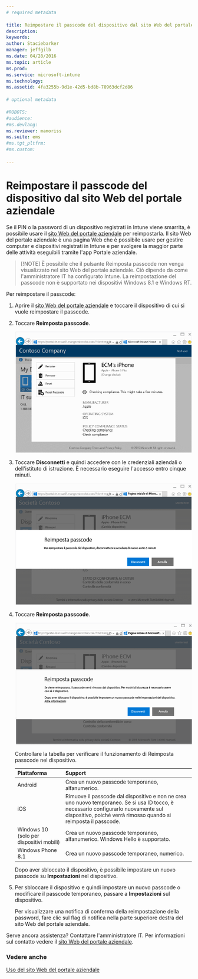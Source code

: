 ```yaml
---
# required metadata

title: Reimpostare il passcode del dispositivo dal sito Web del portale aziendale | Microsoft Intune
description:
keywords:
author: Staciebarker
manager: jeffgilb
ms.date: 04/28/2016
ms.topic: article
ms.prod:
ms.service: microsoft-intune
ms.technology:
ms.assetid: 4fa3255b-9d1e-42d5-bd8b-70963dcf2d86

# optional metadata

#ROBOTS:
#audience:
#ms.devlang:
ms.reviewer: mamoriss
ms.suite: ems
#ms.tgt_pltfrm:
#ms.custom:

---
```



# Reimpostare il passcode del dispositivo dal sito Web del portale aziendale

Se il PIN o la password di un dispositivo registrati in Intune viene smarrita, è possibile usare il [sito Web del portale aziendale](http://portal.manage.microsoft.com) per reimpostarla. Il sito Web del portale aziendale è una pagina Web che è possibile usare per gestire computer e dispositivi registrati in Intune e per svolgere la maggior parte delle attività eseguibili tramite l'app Portale aziendale.

> [!NOTE] È possibile che il pulsante Reimposta passcode non venga visualizzato nel sito Web del portale aziendale. Ciò dipende da come l'amministratore IT ha configurato Intune. La reimpostazione del passcode non è supportato nei dispositivi Windows 8.1 e Windows RT.

Per reimpostare il passcode:

1.  Aprire il [sito Web del portale aziendale](http://portal.manage.microsoft.com) e toccare il dispositivo di cui si vuole reimpostare il passcode.

2.  Toccare **Reimposta passcode**.

    ![tap-passcode-to-reset](./media/iwp-1-tap-reset-passcode.png)

3.  Toccare **Disconnetti** e quindi accedere con le credenziali aziendali o dell'istituto di istruzione. È necessario eseguire l'accesso entro cinque minuti.

    ![sign-out-sign-back-in](./media/iwp-2-sign-out.png)

4.  Toccare **Reimposta passcode**.

    ![tap-reset-passcode](./media/iwp-3-tap-reset-passcode-after-signin.png)

    Controllare la tabella per verificare il funzionamento di Reimposta passcode nel dispositivo.

    |Piattaforma|Support|
    |------------|-----------|
    |Android|Crea un nuovo passcode temporaneo, alfanumerico.|
    |iOS|Rimuove il passcode dal dispositivo e non ne crea uno nuovo temporaneo. Se si usa ID tocco, è necessario configurarlo nuovamente sul dispositivo, poiché verrà rimosso quando si reimposta il passcode.|
    |Windows 10 (solo per dispositivi mobili)|Crea un nuovo passcode temporaneo, alfanumerico. Windows Hello è supportato.|
    |Windows Phone 8.1|Crea un nuovo passcode temporaneo, numerico.|
    Dopo aver sbloccato il dispositivo, è possibile impostare un nuovo passcode su **Impostazioni** nel dispositivo.

5.  Per sbloccare il dispositivo e quindi impostare un nuovo passcode o modificare il passcode temporaneo, passare a **Impostazioni** sul dispositivo.

    Per visualizzare una notifica di conferma della reimpostazione della password, fare clic sul flag di notifica nella parte superiore destra del sito Web del portale aziendale.

Serve ancora assistenza? Contattare l'amministratore IT. Per informazioni sul contatto vedere il [sito Web del portale aziendale](http://portal.manage.microsoft.com).

### Vedere anche
[Uso del sito Web del portale aziendale](using-the-intune-company-portal-website.md)

<!--HONumber=Jun16_HO2-->


